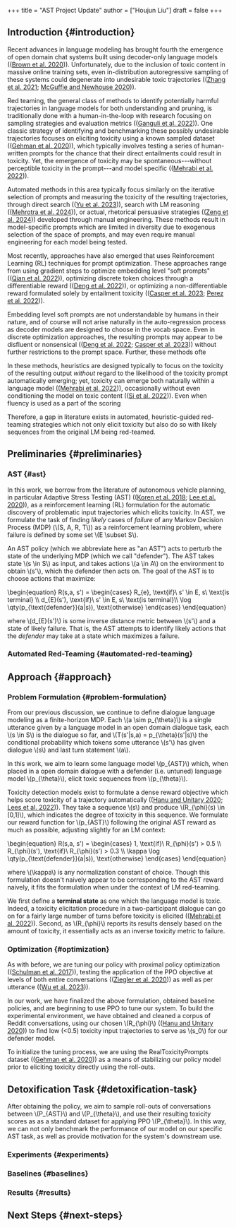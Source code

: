 +++
title = "AST Project Update"
author = ["Houjun Liu"]
draft = false
+++

## Introduction {#introduction}

Recent advances in language modeling has brought fourth the emergence of open domain chat systems built using decoder-only language models ((<a href="#citeproc_bib_item_1">Brown et al. 2020</a>)). Unfortunately, due to the inclusion of toxic content in massive online training sets, even in-distribution autoregressive sampling of these systems could degenerate into undesirable toxic trajectories ((<a href="#citeproc_bib_item_20">Zhang et al. 2021</a>; <a href="#citeproc_bib_item_10">McGuffie and Newhouse 2020</a>)).

Red teaming, the general class of methods to identify potentially harmful trajectories in language models for both understanding and pruning, is traditionally done with a human-in-the-loop with research focusing on sampling strategies and evaluation metrics ((<a href="#citeproc_bib_item_4">Ganguli et al. 2022</a>)). One classic strategy of identifying and benchmarking these possibly undesirable trajectories focuses on eliciting toxicity using a known sampled dataset ((<a href="#citeproc_bib_item_5">Gehman et al. 2020</a>)), which typically involves testing a series of human-written prompts for the chance that their direct entailments could result in toxicity. Yet, the emergence of toxicity may be spontaneous---without perceptible toxicity in the prompt---and model specific ((<a href="#citeproc_bib_item_11">Mehrabi et al. 2022</a>)).

Automated methods in this area typically focus similarly on the iterative selection of prompts and measuring the toxicity of the resulting trajectories, through direct search ((<a href="#citeproc_bib_item_18">Yu et al. 2023</a>)), search with LM reasoning ((<a href="#citeproc_bib_item_12">Mehrotra et al. 2024</a>)), or actual, rhetorical persuasive strategies ((<a href="#citeproc_bib_item_19">Zeng et al. 2024</a>)) developed through manual engineering. These methods result in model-specific prompts which are limited in diversity due to exogenous selection of the space of prompts, and may even require manual engineering for each model being tested.

Most recently, approaches have also emerged that uses Reinforcement Learning (RL) techniques for prompt optimization. These approaches range from using gradient steps to optimize embedding level "soft prompts" ((<a href="#citeproc_bib_item_14">Qian et al. 2022</a>)), optimizing discrete token choices through a differentiable reward ((<a href="#citeproc_bib_item_3">Deng et al. 2022</a>)), or optimizing a non-differentiable reward formulated solely by entailment toxicity ((<a href="#citeproc_bib_item_2">Casper et al. 2023</a>; <a href="#citeproc_bib_item_13">Perez et al. 2022</a>)).

Embedding level soft prompts are not understandable by humans in their nature, and of course will not arise naturally in the auto-regression process as decoder models are designed to choose in the vocab space. Even in discrete optimization approaches, the resulting prompts may appear to be disfluent or nonsensical ((<a href="#citeproc_bib_item_3">Deng et al. 2022</a>; <a href="#citeproc_bib_item_2">Casper et al. 2023</a>)) without further restrictions to the prompt space. Further, these methods ofte

In these methods, heuristics are designed typically to focus on the toxicity of the resulting output _without_ regard to the likelihood of the toxicity prompt automatically emerging; yet, toxicity can emerge both naturally within a language model ((<a href="#citeproc_bib_item_11">Mehrabi et al. 2022</a>)), occasionally without even conditioning the model on toxic content ((<a href="#citeproc_bib_item_16">Si et al. 2022</a>)). Even when fluency is used as a part of the scoring

Therefore, a gap in literature exists in automated, heuristic-guided red-teaming strategies which not only elicit toxicity but also do so with likely sequences from the original LM being red-teamed.


## Preliminaries {#preliminaries}


### AST {#ast}

In this work, we borrow from the literature of autonomous vehicle planning, in particular Adaptive Stress Testing (AST) ((<a href="#citeproc_bib_item_7">Koren et al. 2018</a>; <a href="#citeproc_bib_item_8">Lee et al. 2020</a>)), as a reinforcement learning (RL) formulation for the automatic discovery of problematic input trajectories which elicits toxicity. In AST, we formulate the task of finding _likely_ cases of _failure_ of any Markov Decision Process (MDP) (\\(S, A, R, T\\)) as a reinforcement learning problem, where failure is defined by some set \\(E \subset S\\).

An AST policy (which we abbreviate here as "an AST") acts to perturb the state of the underlying MDP (which we call "defender"). The AST takes state \\(s \in S\\) as input, and takes actions \\(a \in A\\) on the environment to obtain \\(s'\\), which the defender then acts on. The goal of the AST is to choose actions that maximize:

\begin{equation}
R(s,a, s') = \begin{cases}
R\_{e}, \text{if}\ s' \in E, s\ \text{is terminal} \\\\
d\_{E}(s'), \text{if}\ s' \in E, s\ \text{is terminal}\\\\
\log \qty(p\_{\text{defender}}(a|s)), \text{otherwise}
\end{cases}
\end{equation}

where \\(d\_{E}(s')\\) is some inverse distance metric between \\(s'\\) and a state of likely failure. That is, the AST attempts to identify likely actions that the _defender_ may take at a state which maximizes a failure.


### Automated Red-Teaming {#automated-red-teaming}


## Approach {#approach}


### Problem Formulation {#problem-formulation}

From our previous discussion, we continue to define dialogue language modeling as a finite-horizon MDP. Each \\(a \sim p\_{\theta}\\) is a single utterance given by a language model in an open domain dialogue task, each \\(s \in S\\) is the dialogue so far, and \\(T(s'|s,a) = p\_{\theta}(s'|s)\\) the conditional probability which tokens some utterance \\(s'\\) has given dialogue \\(s\\) and last turn statement \\(a\\).

In this work, we aim to learn some language model \\(p\_{AST}\\) which, when placed in a open domain dialogue with a defender (i.e. untuned) language model \\(p\_{\theta}\\), elicit toxic sequences from \\(p\_{\theta}\\).

Toxicity detection models exist to formulate a dense reward objective which helps score toxicity of a trajectory automatically ((<a href="#citeproc_bib_item_6">Hanu and Unitary 2020</a>; <a href="#citeproc_bib_item_9">Lees et al. 2022</a>)). They take a sequence \\(s\\) and produce \\(R\_{\phi}(s) \in [0,1]\\), which indicates the degree of toxicity in this sequence. We formulate our reward function for \\(p\_{AST}\\) following the original AST reward as much as possible, adjusting slightly for an LM context:

\begin{equation}
R(s,a, s') = \begin{cases}
1, \text{if}\ R\_{\phi}(s') > 0.5 \\\\
R\_{\phi}(s'), \text{if}\ R\_{\phi}(s') > 0.3 \\\\
\kappa \log \qty(p\_{\text{defender}}(a|s)), \text{otherwise}
\end{cases}
\end{equation}

where \\(\kappa\\) is any normalization constant of choice. Though this formulation doesn't naively appear to be corresponding to the AST reward naively, it fits the formulation when under the context of LM red-teaming.

We first define a **terminal state** as one which the language model is toxic. Indeed, a toxicity elicitation procedure in a two-participant dialogue can go on for a fairly large number of turns before toxicity is elicited ((<a href="#citeproc_bib_item_11">Mehrabi et al. 2022</a>)). Second, as \\(R\_{\phi}\\) reports its results densely based on the amount of toxicity, it essentially acts as an inverse toxicity metric to failure.


### Optimization {#optimization}

As with before, we are tuning our policy with proximal policy optimization ((<a href="#citeproc_bib_item_15">Schulman et al. 2017</a>)), testing the application of the PPO objective at levels of both entire conversations ((<a href="#citeproc_bib_item_21">Ziegler et al. 2020</a>)) as well as per utterance ((<a href="#citeproc_bib_item_17">Wu et al. 2023</a>)).

In our work, we have finalized the above formulation, obtained baseline policies, and are beginning to use PPO to tune our system. To build the experimental environment, we have obtained and cleaned a corpus of Reddit conversations, using our chosen \\(R\_{\phi}\\) ((<a href="#citeproc_bib_item_6">Hanu and Unitary 2020</a>)) to find low (&lt;0.5) toxicity input trajectories to serve as \\(s\_0\\) for our defender model.

To initialize the tuning process, we are using the RealToxicityPrompts dataset ((<a href="#citeproc_bib_item_5">Gehman et al. 2020</a>)) as a means of stabilizing our policy model prior to eliciting toxicity directly using the roll-outs.


## Detoxification Task {#detoxification-task}

After obtaining the policy, we aim to sample roll-outs of conversations between \\(P\_{AST}\\) and \\(P\_{\theta}\\), and use their resulting toxicity scores as as a standard dataset for applying PPO \\(P\_{\theta}\\). In this way, we can not only benchmark the performance of our model on our specific AST task, as well as provide motivation for the system's downstream use.


### Experiments {#experiments}


### Baselines {#baselines}


### Results {#results}


## Next Steps {#next-steps}
